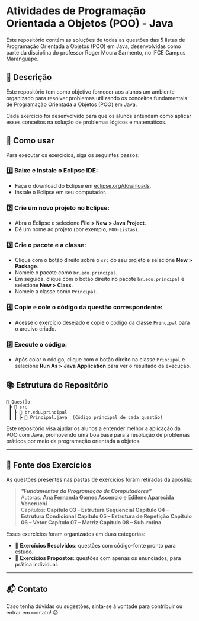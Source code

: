 # Atividades de Programação Orientada a Objetos (POO) - Java

Este repositório contém as soluções de todas as questões das 5 listas de Programação Orientada a Objetos (POO) em Java, desenvolvidas como parte da disciplina do professor Roger Moura Sarmento, no IFCE Campus Maranguape.

## 📌 Descrição
Este repositório tem como objetivo fornecer aos alunos um ambiente organizado para resolver problemas utilizando os conceitos fundamentais de Programação Orientada a Objetos (POO) em Java. 

Cada exercício foi desenvolvido para que os alunos entendam como aplicar esses conceitos na solução de problemas lógicos e matemáticos.

## 🚀 Como usar
Para executar os exercícios, siga os seguintes passos:

### 1️⃣ Baixe e instale o Eclipse IDE:
- Faça o download do Eclipse em [eclipse.org/downloads](https://www.eclipse.org/downloads/).
- Instale o Eclipse em seu computador.

### 2️⃣ Crie um novo projeto no Eclipse:
- Abra o Eclipse e selecione **File > New > Java Project**.
- Dê um nome ao projeto (por exemplo, `POO-Listas`).

### 3️⃣ Crie o pacote e a classe:
- Clique com o botão direito sobre o `src` do seu projeto e selecione **New > Package**.
- Nomeie o pacote como `br.edu.principal`.
- Em seguida, clique com o botão direito no pacote `br.edu.principal` e selecione **New > Class**.
- Nomeie a classe como `Principal`.

### 4️⃣ Copie e cole o código da questão correspondente:
- Acesse o exercício desejado e copie o código da classe `Principal` para o arquivo criado.

### 5️⃣ Execute o código:
- Após colar o código, clique com o botão direito na classe `Principal` e selecione **Run As > Java Application** para ver o resultado da execução.

## 📚 Estrutura do Repositório
```
📂 Questão
 ┣ 📂 src
 ┃ ┣ 📂 br.edu.principal
 ┃ ┃ ┣ 📜 Principal.java  (Código principal de cada questão)
```

Este repositório visa ajudar os alunos a entender melhor a aplicação da POO com Java, promovendo uma boa base para a resolução de problemas práticos por meio da programação orientada a objetos.

---

## 📖 Fonte dos Exercícios

As questões presentes nas pastas de exercícios foram retiradas da apostila:

> **_"Fundamentos da Programação de Computadores"_**  
> Autoras: **Ana Fernanda Gomes Ascencio** e **Edilene Aparecida Veneruchi**  
> Capítulos: **Capítulo 03 – Estrutura Sequencial**
             **Capítulo 04 – Estrutura Condicional**
             **Capítulo 05 – Estrutura de Repetição**
             **Capítulo 06 – Vetor**
             **Capítulo 07 – Matriz**
             **Capítulo 08 – Sub-rotina** 
             

Esses exercícios foram organizados em duas categorias:

- 📖 **Exercícios Resolvidos**: questões com código-fonte pronto para estudo.
- 📝 **Exercícios Propostos**: questões com apenas os enunciados, para prática individual.

---

## 📬 Contato
Caso tenha dúvidas ou sugestões, sinta-se à vontade para contribuir ou entrar em contato! 😊

